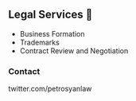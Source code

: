 ## Legal Services 🚀 

- Business Formation
- Trademarks 
- Contract Review and Negotiation

### Contact

twitter.com/petrosyanlaw

